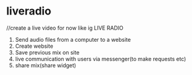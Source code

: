# liveradio


//create a live video for now like ig
LIVE RADIO

1. Send audio files from a computer to a website
2. Create website
3. Save previous mix on site
4. live communication with users via messenger(to make requests etc)
5. share mix(share widget)
